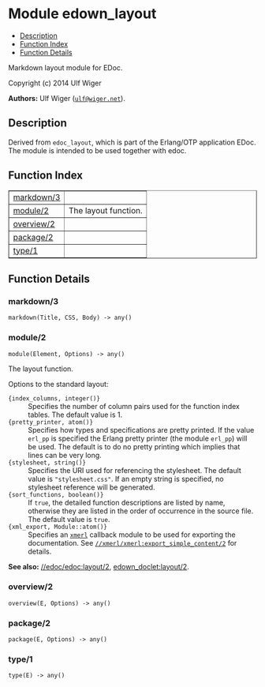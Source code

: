

# Module edown_layout #
* [Description](#description)
* [Function Index](#index)
* [Function Details](#functions)

Markdown layout module for EDoc.

Copyright (c) 2014 Ulf Wiger

__Authors:__ Ulf Wiger ([`ulf@wiger.net`](mailto:ulf@wiger.net)).

<a name="description"></a>

## Description ##
Derived from `edoc_layout`, which is part of the Erlang/OTP application EDoc.
The module is intended to be used together with edoc.<a name="index"></a>

## Function Index ##


<table width="100%" border="1" cellspacing="0" cellpadding="2" summary="function index"><tr><td valign="top"><a href="#markdown-3">markdown/3</a></td><td></td></tr><tr><td valign="top"><a href="#module-2">module/2</a></td><td>The layout function.</td></tr><tr><td valign="top"><a href="#overview-2">overview/2</a></td><td></td></tr><tr><td valign="top"><a href="#package-2">package/2</a></td><td></td></tr><tr><td valign="top"><a href="#type-1">type/1</a></td><td></td></tr></table>


<a name="functions"></a>

## Function Details ##

<a name="markdown-3"></a>

### markdown/3 ###

`markdown(Title, CSS, Body) -> any()`

<a name="module-2"></a>

### module/2 ###

`module(Element, Options) -> any()`

The layout function.

Options to the standard layout:



<dt><code>{index_columns, integer()}</code>
</dt>




<dd>Specifies the number of column pairs used for the function
index tables. The default value is 1.
</dd>




<dt><code>{pretty_printer, atom()}</code>
</dt>




<dd>Specifies how types and specifications are pretty printed.
If the value <code>erl_pp</code> is specified the Erlang pretty printer
(the module <code>erl_pp</code>) will be used. The default is to do
no pretty printing which implies that lines can be very long.
</dd>




<dt><code>{stylesheet, string()}</code>
</dt>




<dd>Specifies the URI used for referencing the stylesheet. The
default value is <code>"stylesheet.css"</code>. If an empty string is
specified, no stylesheet reference will be generated.
</dd>




<dt><code>{sort_functions, boolean()}</code>
</dt>




<dd>If <code>true</code>, the detailed function descriptions are listed by
name, otherwise they are listed in the order of occurrence in
the source file. The default value is <code>true</code>.
</dd>




<dt><code>{xml_export, Module::atom()}</code>
</dt>




<dd>Specifies an <a docgen-rel="seeapp" docgen-href="xmerl:index" href="https://www.erlang.org/doc/man/index.html" target="_top"><code>xmerl</code></a> callback module to be
used for exporting the documentation. See <a docgen-rel="seemfa" docgen-href="xmerl:xmerl#export_simple_content/2" href="https://www.erlang.org/doc/man/xmerl.html#export_simple_content-2"><code>//xmerl/xmerl:export_simple_content/2</code></a> for details.
</dd>




__See also:__ [//edoc/edoc:layout/2](https://www.erlang.org/doc/man/edoc.html#layout-2), [edown_doclet:layout/2](edown_doclet.md#layout-2).

<a name="overview-2"></a>

### overview/2 ###

`overview(E, Options) -> any()`

<a name="package-2"></a>

### package/2 ###

`package(E, Options) -> any()`

<a name="type-1"></a>

### type/1 ###

`type(E) -> any()`

